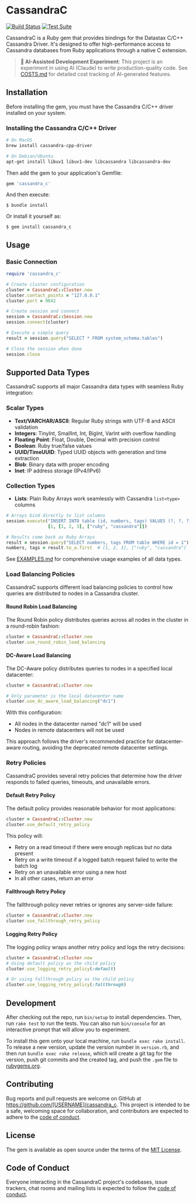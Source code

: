 # CassandraC

[![Build Status](https://github.com/kreynolds/cassandra_c/workflows/Build%20Check/badge.svg)](https://github.com/kreynolds/cassandra_c/actions/workflows/build.yml)
[![Test Suite](https://github.com/kreynolds/cassandra_c/workflows/Test%20Suite/badge.svg)](https://github.com/kreynolds/cassandra_c/actions/workflows/test.yml)

CassandraC is a Ruby gem that provides bindings for the Datastax C/C++ Cassandra Driver. It's designed to offer high-performance access to Cassandra databases from Ruby applications through a native C extension.

> **🤖 AI-Assisted Development Experiment**: This project is an experiment in using AI (Claude) to write production-quality code. See [COSTS.md](COSTS.md) for detailed cost tracking of AI-generated features.

## Installation

Before installing the gem, you must have the Cassandra C/C++ driver installed on your system.

### Installing the Cassandra C/C++ Driver

```bash
# On MacOS
brew install cassandra-cpp-driver

# On Debian/Ubuntu
apt-get install libuv1 libuv1-dev libcassandra libcassandra-dev
```

Then add the gem to your application's Gemfile:

```ruby
gem 'cassandra_c'
```

And then execute:

    $ bundle install

Or install it yourself as:

    $ gem install cassandra_c

## Usage

### Basic Connection

```ruby
require 'cassandra_c'

# Create cluster configuration
cluster = CassandraC::Cluster.new
cluster.contact_points = "127.0.0.1"
cluster.port = 9042

# Create session and connect
session = CassandraC::Session.new
session.connect(cluster)

# Execute a simple query
result = session.query("SELECT * FROM system_schema.tables")

# Close the session when done
session.close
```

## Supported Data Types

CassandraC supports all major Cassandra data types with seamless Ruby integration:

### Scalar Types
- **Text/VARCHAR/ASCII**: Regular Ruby strings with UTF-8 and ASCII validation
- **Integers**: TinyInt, SmallInt, Int, BigInt, VarInt with overflow handling
- **Floating Point**: Float, Double, Decimal with precision control
- **Boolean**: Ruby true/false values
- **UUID/TimeUUID**: Typed UUID objects with generation and time extraction
- **Blob**: Binary data with proper encoding
- **Inet**: IP address storage (IPv4/IPv6)

### Collection Types
- **Lists**: Plain Ruby Arrays work seamlessly with Cassandra `list<type>` columns

```ruby
# Arrays bind directly to list columns
session.execute("INSERT INTO table (id, numbers, tags) VALUES (?, ?, ?)", 
                [1, [1, 2, 3], ["ruby", "cassandra"]])

# Results come back as Ruby Arrays  
result = session.query("SELECT numbers, tags FROM table WHERE id = 1")
numbers, tags = result.to_a.first  # [1, 2, 3], ["ruby", "cassandra"]
```

See [EXAMPLES.md](EXAMPLES.md) for comprehensive usage examples of all data types.

### Load Balancing Policies

CassandraC supports different load balancing policies to control how queries are distributed to nodes in a Cassandra cluster.

#### Round Robin Load Balancing

The Round Robin policy distributes queries across all nodes in the cluster in a round-robin fashion:

```ruby
cluster = CassandraC::Cluster.new
cluster.use_round_robin_load_balancing
```

#### DC-Aware Load Balancing

The DC-Aware policy distributes queries to nodes in a specified local datacenter:

```ruby
cluster = CassandraC::Cluster.new

# Only parameter is the local datacenter name
cluster.use_dc_aware_load_balancing("dc1")
```

With this configuration:
- All nodes in the datacenter named "dc1" will be used
- Nodes in remote datacenters will not be used

This approach follows the driver's recommended practice for datacenter-aware routing, avoiding the deprecated remote datacenter settings.

### Retry Policies

CassandraC provides several retry policies that determine how the driver responds to failed queries, timeouts, and unavailable errors.

#### Default Retry Policy

The default policy provides reasonable behavior for most applications:

```ruby
cluster = CassandraC::Cluster.new
cluster.use_default_retry_policy
```

This policy will:
- Retry on a read timeout if there were enough replicas but no data present
- Retry on a write timeout if a logged batch request failed to write the batch log
- Retry on an unavailable error using a new host
- In all other cases, return an error

#### Fallthrough Retry Policy

The fallthrough policy never retries or ignores any server-side failure:

```ruby
cluster = CassandraC::Cluster.new
cluster.use_fallthrough_retry_policy
```

#### Logging Retry Policy

The logging policy wraps another retry policy and logs the retry decisions:

```ruby
cluster = CassandraC::Cluster.new
# Using default policy as the child policy
cluster.use_logging_retry_policy(:default)

# Or using fallthrough policy as the child policy
cluster.use_logging_retry_policy(:fallthrough)
```

## Development

After checking out the repo, run `bin/setup` to install dependencies. Then, run `rake test` to run the tests. You can also run `bin/console` for an interactive prompt that will allow you to experiment.

To install this gem onto your local machine, run `bundle exec rake install`. To release a new version, update the version number in `version.rb`, and then run `bundle exec rake release`, which will create a git tag for the version, push git commits and the created tag, and push the `.gem` file to [rubygems.org](https://rubygems.org).

## Contributing

Bug reports and pull requests are welcome on GitHub at https://github.com/[USERNAME]/cassandra_c. This project is intended to be a safe, welcoming space for collaboration, and contributors are expected to adhere to the [code of conduct](https://github.com/[USERNAME]/cassandra_c/blob/main/CODE_OF_CONDUCT.md).

## License

The gem is available as open source under the terms of the [MIT License](https://opensource.org/licenses/MIT).

## Code of Conduct

Everyone interacting in the CassandraC project's codebases, issue trackers, chat rooms and mailing lists is expected to follow the [code of conduct](https://github.com/[USERNAME]/cassandra_c/blob/main/CODE_OF_CONDUCT.md).
